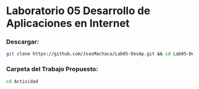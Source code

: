 # Laboratorio 05 Desarrollo de Aplicaciones en Internet

### Descargar: 
```sh
git clone https://github.com/JsasMachaca/Lab05-DesAp.git && cd Lab05-DesAp/
```

### Carpeta del Trabajo Propuesto:

```sh
cd Actividad
```

